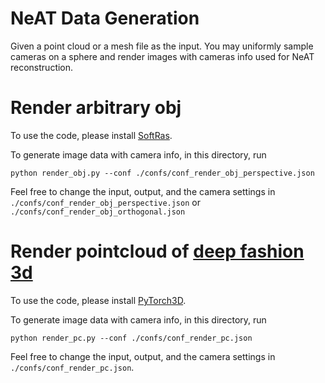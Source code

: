 # NeAT Data Generation
Given a point cloud or a mesh file as the input. You may uniformly sample cameras on a sphere and render images with cameras info used for NeAT reconstruction.

# Render arbitrary obj
To use the code, please install [SoftRas](https://github.com/ShichenLiu/SoftRas).

To generate image data with camera info, in this directory, run 
```
python render_obj.py --conf ./confs/conf_render_obj_perspective.json
```
Feel free to change the input, output, and the camera settings in `./confs/conf_render_obj_perspective.json` or `./confs/conf_render_obj_orthogonal.json`


# Render pointcloud of [deep fashion 3d](https://kv2000.github.io/2020/03/25/deepFashion3DRevisited/)
To use the code, please install [PyTorch3D](https://pytorch3d.org/).

To generate image data with camera info, in this directory, run 
```
python render_pc.py --conf ./confs/conf_render_pc.json
```
Feel free to change the input, output, and the camera settings in `./confs/conf_render_pc.json`.